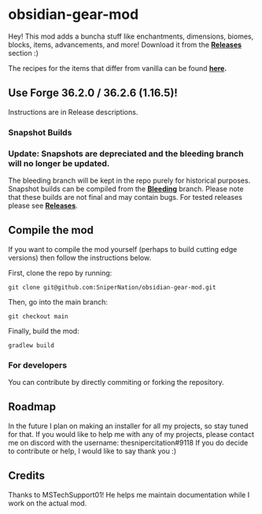 # obsidian-gear-mod

Hey! This mod adds a buncha stuff like enchantments, dimensions, biomes, blocks, items, advancements, and more! Download it from the <b><a href="https://github.com/SniperNation/obsidian-gear-mod/releases">Releases</a></b> section :)

The recipes for the items that differ from vanilla can be found <b><a href="https://imgur.com/a/N62zrhI">here</a>. </b>

## Use Forge 36.2.0 / 36.2.6 (1.16.5)!

Instructions are in Release descriptions.

### Snapshot Builds
### Update: Snapshots are depreciated and the bleeding branch will no longer be updated. 
The bleeding branch will be kept in the repo purely for historical purposes. <br>
Snapshot builds can be compiled from the <b><a href="https://github.com/SniperNation/obsidian-gear-mod/tree/bleeding">Bleeding</a></b> branch. Please note that these builds are not final and may contain bugs. For tested releases please see <b><a href="https://github.com/SniperNation/obsidian-gear-mod/releases">Releases</a></b>.

## Compile the mod
If you want to compile the mod yourself (perhaps to build cutting edge versions) then follow the instructions below. <br>

First, clone the repo by running:
  ```
  git clone git@github.com:SniperNation/obsidian-gear-mod.git
  ```
Then, go into the main branch:
  ```
  git checkout main
  ```
Finally, build the mod:
  ```
  gradlew build
  ```

### For developers

You can contribute by directly commiting or forking the repository.

## Roadmap

In the future I plan on making an installer for all my projects, so stay tuned for that. If you would like to help me with any of my projects, please contact me on discord with the username: thesnipercitation#9118
If you do decide to contribute or help, I would like to say thank you :)

## Credits
Thanks to MSTechSupport01! He helps me maintain documentation while I work on the actual mod.
